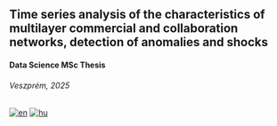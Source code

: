 ## Time series analysis of the characteristics of multilayer commercial and collaboration networks, detection of anomalies and shocks
#### Data Science MSc Thesis
###### Veszprém, 2025

[![en](https://img.shields.io/badge/version-English-blue.svg)]()
[![hu](https://img.shields.io/badge/version-Hungarian-brown.svg)]()

